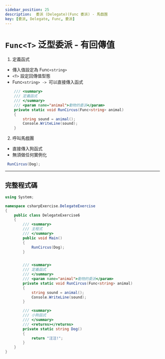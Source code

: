 ```yaml
---
sidebar_position: 25
description:  委派 (Delegate)(Func 委派) - 馬戲團
key: [委派, Delegate, Func, 委派]
---
```


# `Func<T>` 泛型委派 - 有回傳值

1. 定義函式

- 傳入值設定為 Func`<string>`
- `<T>` 設定回傳值型態
- Func`<string> -> `可以直接傳入函式

```csharp
    /// <summary>
    /// 定義函式
    /// </summary>
    /// <param name="animal">動物的委派</param>
    private static void RunCircus(Func<string> animal)
    {
        string sound = animal();
        Console.WriteLine(sound);
    }
```

2. 呼叫馬戲團

- 直接傳入狗函式
- 無須做任何實例化

```csharp
 RunCircus(Dog);
```

---

## 完整程式碼

```csharp
using System;

namespace csharpExercise.DelegateExercise
{
    public class DelegateExercise6
    {
        /// <summary>
        /// 主程式
        /// </summary>
        public void Main()
        {
            RunCircus(Dog);
        }


        /// <summary>
        /// 定義函式
        /// </summary>
        /// <param name="animal">動物的委派</param>
        private static void RunCircus(Func<string> animal)
        {
            string sound = animal();
            Console.WriteLine(sound);
        }

        /// <summary>
        /// 小狗函式
        /// </summary>
        /// <returns></returns>
        private static string Dog()
        {
            return "汪汪!";
        }
    }
}

```
